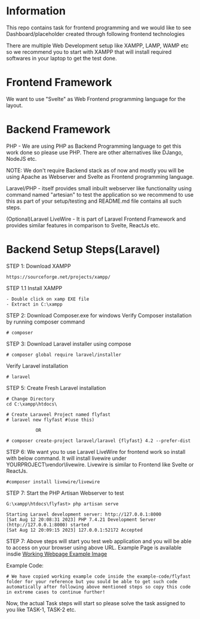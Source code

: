 # Information
This repo contains task for frontend programming and we would like to see Dashboard/placeholder created through following frontend technologies

There are multiple Web Development setup like
XAMPP, LAMP, WAMP etc so we recommend you to start with XAMPP that will install required softwares in your laptop to get the test done.



# Frontend Framework
We want to use "Svelte" as Web Frontend programming language for the layout.


# Backend Framework
PHP - We are using PHP as Backend Programming language to get this work done so please use PHP. There are other alternatives like DJango, NodeJS etc.

NOTE: We don't require Backend stack as of now and mostly you will be using Apache as Webserver and Svelte as Frontend programming language.

Laravel/PHP - itself provides small inbuilt webserver like functionality using command named "artesian" to test the application so we recommend to use this as part of your setup/testing and README.md file contains all such steps.

(Optional)Laravel LiveWire - It is part of Laravel Frontend Framework and provides similar features in comparison to Svelte, ReactJs etc.

# Backend Setup Steps(Laravel)


STEP 1: Download XAMPP
```
https://sourceforge.net/projects/xampp/
```
STEP 1.1 Install XAMPP
```
- Double click on xamp EXE file
- Extract in C:\xampp
```

STEP 2: Download Composer.exe for windows
Verify Composer installation by running composer command
```
# composer
```

STEP 3: Download Laravel installer using compose
```
# composer global require laravel/installer
```

Verify Laravel installation
```
# laravel
```

STEP 5: Create Fresh Laravel installation
```
# Change Directory
cd C:\xampp\htdocs\

# Create Laraveel Project named flyfast
# laravel new flyfast #(use this)

           OR

# composer create-project laravel/laravel {flyfast} 4.2 --prefer-dist

```
STEP 6: We want you to use Laravel LiveWire for frontend work so install with below command. It will install livewire under YOURPROJECT\vendor\livewire. Livewire is similar to Frontend like Svelte or ReactJs.
```
#composer install livewire/livewire
```

STEP 7: Start the PHP Artisan Webserver to test
```
G:\xampp\htdocs\flyfast> php artisan serve

Starting Laravel development server: http://127.0.0.1:8000
[Sat Aug 12 20:08:31 2023] PHP 7.4.21 Development Server (http://127.0.0.1:8000) started
[Sat Aug 12 20:09:15 2023] 127.0.0.1:52172 Accepted
```
STEP 7: Above steps will start you test web application and you will be able to access on your browser using above URL. 
Example Page is available insdie [Working Webpage Example Image](references/Laravel-WebPage-Example.PNG)

Example Code:
```
# We have copied working example code inside the example-code/flyfast folder for your reference but you sould be able to get such code automatically after following above mentioned steps so copy this code in extreme cases to continue further!
```

Now, the actual Task steps will start so please solve the task assigned to you like TASK-1, TASK-2 etc.



